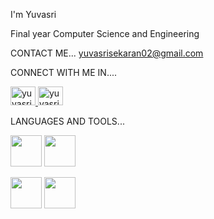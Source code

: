 
I'm Yuvasri

Final year Computer Science and Engineering

CONTACT ME...
yuvasrisekaran02@gmail.com

CONNECT WITH ME IN....

<a href="https://www.linkedin.com/in/yuvi27"> <img align="centre" src="https://github.com/user-attachments/assets/a766f3da-748d-4229-b679-85bfcdaf049d" alt="yuvasri_s" height="30" width="40"/> </a>  <a href="https://www.hackerrank.com/profile/yuvasrisekaran02" target="blank"> <img align="centre" src="https://github.com/user-attachments/assets/d9f8f2f5-e5b6-4149-93d0-5ce75cf5f991" alt="yuvasri_s" height="30" width="40"/> </a> 

LANGUAGES AND TOOLS...

<img src="https://github.com/user-attachments/assets/9eb793a9-a984-4a6e-b2af-a79302923f8b" height="50" width="50">  <img src="https://github.com/user-attachments/assets/a6d87b2a-d78b-4c35-98af-84a0fee9b883" height="50" width="50">

<img src="https://github.com/user-attachments/assets/0222a548-4674-4db2-89a3-30350cae4ecc" height="50" width="50">  <img src="https://github.com/user-attachments/assets/f8d65b51-4f01-458c-99bd-df2e078b746a"
height="50" width="50">










